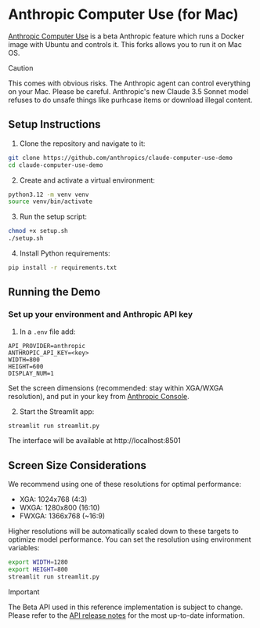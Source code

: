# Anthropic Computer Use (for Mac)

[Anthropic Computer Use](https://github.com/anthropics/anthropic-quickstarts/blob/main/computer-use-demo/README.md) is a beta Anthropic feature which runs a Docker image with Ubuntu and controls it. This forks allows you to run it on Mac OS.

> [!CAUTION]
> This comes with obvious risks. The Anthropic agent can control everything on your Mac. Please be careful.
> Anthropic's new Claude 3.5 Sonnet model refuses to do unsafe things like purhcase items or download illegal content.

## Setup Instructions

1. Clone the repository and navigate to it:

```bash
git clone https://github.com/anthropics/claude-computer-use-demo
cd claude-computer-use-demo
```

2. Create and activate a virtual environment:

```bash
python3.12 -m venv venv
source venv/bin/activate
```

3. Run the setup script:

```bash
chmod +x setup.sh
./setup.sh
```

4. Install Python requirements:

```bash
pip install -r requirements.txt
```

## Running the Demo

### Set up your environment and Anthropic API key

1. In a `.env` file add:

```
API_PROVIDER=anthropic
ANTHROPIC_API_KEY=<key>
WIDTH=800
HEIGHT=600
DISPLAY_NUM=1
```

Set the screen dimensions (recommended: stay within XGA/WXGA resolution), and put in your key from [Anthropic Console](https://console.anthropic.com/settings/keys).

2. Start the Streamlit app:

```bash
streamlit run streamlit.py
```

The interface will be available at http://localhost:8501

## Screen Size Considerations

We recommend using one of these resolutions for optimal performance:

-   XGA: 1024x768 (4:3)
-   WXGA: 1280x800 (16:10)
-   FWXGA: 1366x768 (~16:9)

Higher resolutions will be automatically scaled down to these targets to optimize model performance. You can set the resolution using environment variables:

```bash
export WIDTH=1280
export HEIGHT=800
streamlit run streamlit.py
```

> [!IMPORTANT]
> The Beta API used in this reference implementation is subject to change. Please refer to the [API release notes](https://docs.anthropic.com/en/release-notes/api) for the most up-to-date information.
